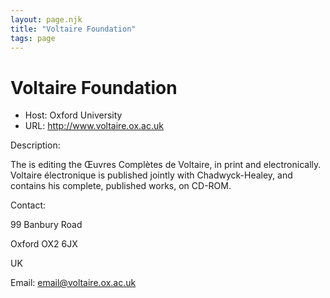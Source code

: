 ```yaml
---
layout: page.njk
title: "Voltaire Foundation"
tags: page
---
```

# Voltaire Foundation








* Host: Oxford University
* URL: <http://www.voltaire.ox.ac.uk>



Description:


The is editing the Œuvres Complètes de Voltaire, in print and electronically. Voltaire
 électronique is published jointly with Chadwyck-Healey, and contains his complete,
 published works, on CD-ROM. 
 



Contact:
 




99 Banbury Road


Oxford OX2 6JX


UK


Email: [email@voltaire.ox.ac.uk](mailto:email@voltaire.ox.ac.uk)





